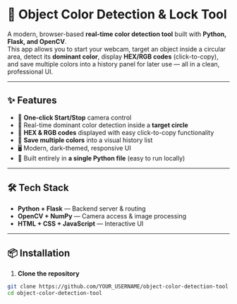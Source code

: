 # 🎯 Object Color Detection & Lock Tool

A modern, browser-based **real-time color detection tool** built with **Python, Flask, and OpenCV**.  
This app allows you to start your webcam, target an object inside a circular area, detect its **dominant color**, display **HEX/RGB codes** (click-to-copy), and save multiple colors into a history panel for later use — all in a clean, professional UI.

---

## ✨ Features
- 🚀 **One-click Start/Stop** camera control  
- 🎯 Real-time dominant color detection inside a **target circle**  
- 🎨 **HEX & RGB codes** displayed with easy click-to-copy functionality  
- 💾 **Save multiple colors** into a visual history list  
- 🖥 Modern, dark-themed, responsive UI  
- 🐍 Built entirely in **a single Python file** (easy to run locally)  

---

## 🛠 Tech Stack
- **Python + Flask** — Backend server & routing  
- **OpenCV + NumPy** — Camera access & image processing  
- **HTML + CSS + JavaScript** — Interactive UI

---

## 📦 Installation

1. **Clone the repository**  
```bash
git clone https://github.com/YOUR_USERNAME/object-color-detection-tool.git
cd object-color-detection-tool
